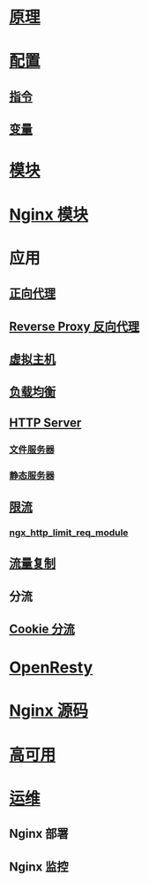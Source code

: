 
# [原理](NginxTheories/README.md)

# [配置](NginxConfigs/README.md)
## [指令](NginxConfigs/Directives/README.md)
## [变量](NginxConfigs/Variables/README.md)

# [模块](NginxModules/Variables/README.md)

# [Nginx 模块](Modules/README.md)

# 应用
## [正向代理](NginxUtils/ForwordProxy/README.md)
## [Reverse Proxy 反向代理](NginxUtils/ReverseProxy/README.md)
## [虚拟主机](NginxUtils/VirtualHost/README.md)
## [负载均衡](NginxUtils/LoadBalancer/README.md)
## [HTTP Server](NginxUtils/HTTPServer/README.md)
### [文件服务器](NginxUtils/HTTPServer/FileServer.md)
### [静态服务器](NginxUtils/HTTPServer/StaticServer.md)

## [限流](NginxUtils/TrafficLimit/README.md)
### [ngx_http_limit_req_module](NginxUtils/TrafficLimit/ngx_http_limit_req_module.md)

## [流量复制](NginxUtils/TrafficReplication/README.md)

## 分流
## [Cookie 分流](NginxUtils/TrafficBypass/CookieBypass.md)

# [OpenResty](OpenResty/README.md)

# [Nginx 源码](SourceCode/README.md)

# [高可用](NginxHA/README.md)

# [运维](NginxOps/README.md)
## Nginx 部署
## Nginx 监控

